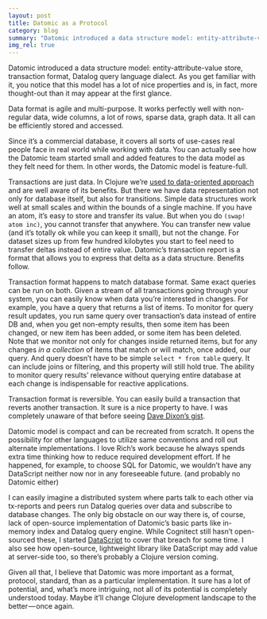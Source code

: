 ```yaml
---
layout: post
title: Datomic as a Protocol
category: blog
summary: "Datomic introduced a data structure model: entity-attribute-value store, transaction format, Datalog query language dialect. As you get familiar with it, you notice that this model has a lot of nice properties and is, in fact, more thought-out than it may appear at the first glance."
img_rel: true
---
```


Datomic introduced a data structure model\: entity-attribute-value store, transaction format, Datalog query language dialect. As you get familiar with it, you notice that this model has a lot of nice properties and is, in fact, more thought-out than it may appear at the first glance.

Data format is agile and multi-purpose. It works perfectly well with non-regular data, wide columns, a lot of rows, sparse data, graph data. It all can be efficiently stored and accessed.

Since it’s a commercial database, it covers all sorts of use-cases real people face in real world while working with data. You can actually see how the Datomic team started small and added features to the data model as they felt need for them. In other words, the Datomic model is feature-full.

Transactions are just data. In Clojure we’re [used to data-oriented approach](http://www.infoq.com/presentations/Thinking-in-Data) and are well aware of its benefits. But there we have data representation not only for database itself, but also for transitions. Simple data structures work well at small scales and within the bounds of a single machine. If you have an atom, it’s easy to store and transfer its value. But when you do `(swap! atom inc)`, you cannot transfer that anywhere. You can transfer new value (and it’s totally ok while you can keep it small), but not the change. For dataset sizes up from few hundred kilobytes you start to feel need to transfer deltas instead of entire value. Datomic’s transaction report is a format that allows you to express that delta as a data structure. Benefits follow.

Transaction format happens to match database format. Same exact queries can be run on both. Given a stream of all transactions going through your system, you can easily know when data you’re interested in changes. For example, you have a query that returns a list of items. To monitor for query result updates, you run same query over transaction’s data instead of entire DB and, when you get non-empty results, then some item has been changed, or new item has been added, or some item has been deleted. Note that we monitor not only for changes inside returned items, but for any changes *in a collection* of items that match or will match, once added, our query. And query doesn’t have to be simple `select * from table` query. It can include joins or filtering, and this property will still hold true. The ability to monitor query results’ relevance without querying entire database at each change is indispensable for reactive applications.

Transaction format is reversible. You can easily build a transaction that reverts another transaction. It sure is a nice property to have. I was completely unaware of that before seeing [Dave Dixon’s gist](https://gist.github.com/allgress/11348685).

Datomic model is compact and can be recreated from scratch. It opens the possibility for other languages to utilize same conventions and roll out alternate implementations. I love Rich’s work because he always spends extra time thinking how to reduce required development effort. If he happened, for example, to choose SQL for Datomic, we wouldn’t have any DataScript neither now nor in any foreseeable future. (and probably no Datomic either)

I can easily imagine a distributed system where parts talk to each other via tx-reports and peers run Datalog queries over data and subscribe to database changes. The only big obstacle on our way there is, of course, lack of open-source implementation of Datomic’s basic parts like in-memory index and Datalog query engine. While Cognitect still hasn’t open-sourced these, I started [DataScript](https://github.com/tonsky/datascript) to cover that breach for some time. I also see how open-source, lightweight library like DataScript may add value at server-side too, so there’s probably a Clojure version coming.

Given all that, I believe that Datomic was more important as a format, protocol, standard, than as a particular implementation. It sure has a lot of potential, and, what’s more intriguing, not all of its potential is completely understood today. Maybe it’ll change Clojure development landscape to the better — once again.